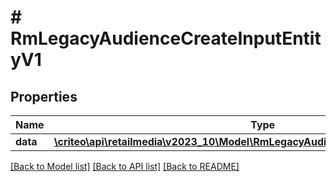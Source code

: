 # # RmLegacyAudienceCreateInputEntityV1

## Properties

Name | Type | Description | Notes
------------ | ------------- | ------------- | -------------
**data** | [**\criteo\api\retailmedia\v2023_10\Model\RmLegacyAudienceCreateEntityV1Resource**](RmLegacyAudienceCreateEntityV1Resource.md) |  | [optional]

[[Back to Model list]](../../README.md#models) [[Back to API list]](../../README.md#endpoints) [[Back to README]](../../README.md)

